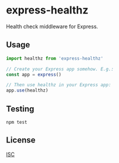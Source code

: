 # express-healthz

Health check middleware for Express.

## Usage

```js
import healthz from 'express-healthz'

// Create your Express app somehow. E.g.:
const app = express()

// Then use healthz in your Express app:
app.use(healthz)
```

## Testing

```
npm test
```

## License

[ISC](license)
